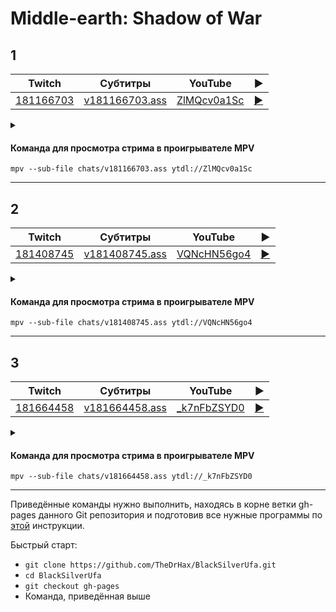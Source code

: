 <!-- video.js -->
<link href="https://cdnjs.cloudflare.com/ajax/libs/video.js/6.3.3/video-js.css" rel="stylesheet">
<script src="https://cdnjs.cloudflare.com/ajax/libs/video.js/6.3.3/video.js"></script>
<!-- videojs-youtube -->
<script src="https://cdnjs.cloudflare.com/ajax/libs/videojs-youtube/2.4.1/Youtube.js"></script>
<!-- libjass -->
<link href="https://cdn.jsdelivr.net/npm/libjass@0.11.0/libjass.css" rel="stylesheet">
<script src="https://cdn.jsdelivr.net/npm/libjass@0.11.0/libjass.js"></script>
<!-- videojs-ass -->
<link href="https://cdn.jsdelivr.net/npm/videojs-ass@0.8.0/src/videojs.ass.css" rel="stylesheet">
<script src="https://cdn.jsdelivr.net/npm/videojs-ass@0.8.0/src/videojs.ass.js"></script>
<!-- videojs-resolution-switcher -->
<script src="https://cdn.jsdelivr.net/npm/videojs-resolution-switcher@0.4.2/lib/videojs-resolution-switcher.min.js"></script>

<script>
function createPlayer(id, youtube, twitch) {
  videojs(id, {
    controls: true,
    nativeControlsForTouch: false,
    width: 640,
    height: 360,
    fluid: true,
    plugins: {
      ass: {
        src: ["../chats/v" + twitch + ".ass"],
        delay: -0.1,
      },
      videoJsResolutionSwitcher: {
        default: 'high',
        dynamicLabel: true
      }
    },
    techOrder: ["youtube"],
    sources: [{
      "type": "video/youtube",
      "src": "https://www.youtube.com/watch?v=" + youtube
    }]
  });
}
</script>

# Middle-earth: Shadow of War

## 1

| Twitch | Субтитры | YouTube | ▶ |
| ------ | -------- | ------- | - |
| [181166703](https://www.twitch.tv/videos/181166703) | [v181166703.ass](../chats/v181166703.ass) | [ZlMQcv0a1Sc](https://www.youtube.com/watch?v=ZlMQcv0a1Sc) | <a href="/src/player.html?v=ZlMQcv0a1Sc&s=181166703" onclick="return openPlayer181166703()">▶</a> |

<script>
  function openPlayer181166703() {
    createPlayer("player-ZlMQcv0a1Sc", "ZlMQcv0a1Sc", "181166703");
    document.getElementById("spoiler-ZlMQcv0a1Sc").click();
    return false;
  }
</script>

<details>
  <summary id="spoiler-ZlMQcv0a1Sc"></summary>

  <div class="player-wrapper" style="margin-top: 32px">
    <video
      id="player-ZlMQcv0a1Sc"
      class="video-js vjs-default-skin vjs-big-play-centered" />
  </div>
</details>

#### Команда для просмотра стрима в проигрывателе MPV

```
mpv --sub-file chats/v181166703.ass ytdl://ZlMQcv0a1Sc
```

----
## 2

| Twitch | Субтитры | YouTube | ▶ |
| ------ | -------- | ------- | - |
| [181408745](https://www.twitch.tv/videos/181408745) | [v181408745.ass](../chats/v181408745.ass) | [VQNcHN56go4](https://www.youtube.com/watch?v=VQNcHN56go4) | <a href="/src/player.html?v=VQNcHN56go4&s=181408745" onclick="return openPlayer181408745()">▶</a> |

<script>
  function openPlayer181408745() {
    createPlayer("player-VQNcHN56go4", "VQNcHN56go4", "181408745");
    document.getElementById("spoiler-VQNcHN56go4").click();
    return false;
  }
</script>

<details>
  <summary id="spoiler-VQNcHN56go4"></summary>

  <div class="player-wrapper" style="margin-top: 32px">
    <video
      id="player-VQNcHN56go4"
      class="video-js vjs-default-skin vjs-big-play-centered" />
  </div>
</details>

#### Команда для просмотра стрима в проигрывателе MPV

```
mpv --sub-file chats/v181408745.ass ytdl://VQNcHN56go4
```

----
## 3

| Twitch | Субтитры | YouTube | ▶ |
| ------ | -------- | ------- | - |
| [181664458](https://www.twitch.tv/videos/181664458) | [v181664458.ass](../chats/v181664458.ass) | [_k7nFbZSYD0](https://www.youtube.com/watch?v=_k7nFbZSYD0) | <a href="/src/player.html?v=_k7nFbZSYD0&s=181664458" onclick="return openPlayer181664458()">▶</a> |

<script>
  function openPlayer181664458() {
    createPlayer("player-_k7nFbZSYD0", "_k7nFbZSYD0", "181664458");
    document.getElementById("spoiler-_k7nFbZSYD0").click();
    return false;
  }
</script>

<details>
  <summary id="spoiler-_k7nFbZSYD0"></summary>

  <div class="player-wrapper" style="margin-top: 32px">
    <video
      id="player-_k7nFbZSYD0"
      class="video-js vjs-default-skin vjs-big-play-centered" />
  </div>
</details>

#### Команда для просмотра стрима в проигрывателе MPV

```
mpv --sub-file chats/v181664458.ass ytdl://_k7nFbZSYD0
```

----

Приведённые команды нужно выполнить, находясь в корне ветки gh-pages данного Git репозитория и подготовив все нужные программы по [этой](../tutorials/watch-online.md) инструкции.

Быстрый старт:
* `git clone https://github.com/TheDrHax/BlackSilverUfa.git`
* `cd BlackSilverUfa`
* `git checkout gh-pages`
* Команда, приведённая выше

